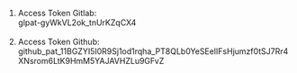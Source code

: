 1. Access Token Gitlab:
   <br>glpat-gyWkVL2ok_tnUrKZqCX4
   <br> ‎ 
3. Access Token Github:
   <br>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
